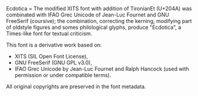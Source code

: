 Ecdotica = The modified XITS font with addition of TironianEt (U+204A) was combinated with IFAO Grec Unicode of Jean-Luc Fournet and GNU FreeSerif (coursive); the combination, correcting the kerning, modifying part of oldstyle figures and somes philological glyphs, produce "Ecdotica", a Times-like font for textual criticism.

This font is a derivative work based on:
- XITS (SIL Open Font License),
- GNU FreeSerif (GNU GPL v3.0),
- IFAO Grec Unicode by Jean-Luc Fournet and Ralph Hancock (used with permission or under compatible terms).

All original copyrights are preserved in the font metadata.
